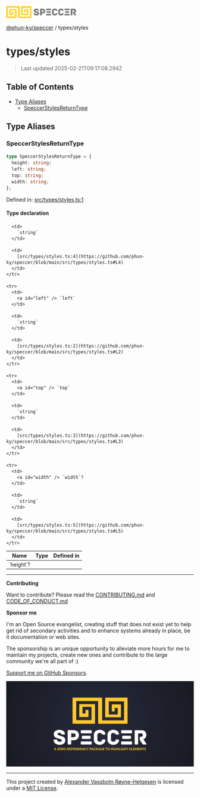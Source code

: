 <div>
  <img alt="SPECCER logo" src="https://raw.githubusercontent.com/phun-ky/speccer/main/public/logo-speccer-horizontal-colored-package.svg?raw=true" style="max-height:32px;" />
</div>

[@phun-ky/speccer](../README.md) / types/styles

# types/styles

> Last updated 2025-02-21T09:17:08.294Z

## Table of Contents

- [Type Aliases](#type-aliases)
  - [SpeccerStylesReturnType](#speccerstylesreturntype)

## Type Aliases

### SpeccerStylesReturnType

```ts
type SpeccerStylesReturnType = {
  height: string;
  left: string;
  top: string;
  width: string;
};
```

Defined in: [src/types/styles.ts:1](https://github.com/phun-ky/speccer/blob/main/src/types/styles.ts#L1)

#### Type declaration

<table>
  <thead>
    <tr>
      <th>Name</th>
      <th>Type</th>
      <th>Defined in</th>
    </tr>
  </thead>

  <tbody>
    <tr>
      <td>
        <a id="height" /> `height`?
      </td>

      <td>
        `string`
      </td>

      <td>
        [src/types/styles.ts:4](https://github.com/phun-ky/speccer/blob/main/src/types/styles.ts#L4)
      </td>
    </tr>

    <tr>
      <td>
        <a id="left" /> `left`
      </td>

      <td>
        `string`
      </td>

      <td>
        [src/types/styles.ts:2](https://github.com/phun-ky/speccer/blob/main/src/types/styles.ts#L2)
      </td>
    </tr>

    <tr>
      <td>
        <a id="top" /> `top`
      </td>

      <td>
        `string`
      </td>

      <td>
        [src/types/styles.ts:3](https://github.com/phun-ky/speccer/blob/main/src/types/styles.ts#L3)
      </td>
    </tr>

    <tr>
      <td>
        <a id="width" /> `width`?
      </td>

      <td>
        `string`
      </td>

      <td>
        [src/types/styles.ts:5](https://github.com/phun-ky/speccer/blob/main/src/types/styles.ts#L5)
      </td>
    </tr>

  </tbody>
</table>

---

**Contributing**

Want to contribute? Please read the [CONTRIBUTING.md](https://github.com/phun-ky/speccer/blob/main/CONTRIBUTING.md) and [CODE_OF_CONDUCT.md](https://github.com/phun-ky/speccer/blob/main/CODE_OF_CONDUCT.md)

**Sponsor me**

I'm an Open Source evangelist, creating stuff that does not exist yet to help get rid of secondary activities and to enhance systems already in place, be it documentation or web sites.

The sponsorship is an unique opportunity to alleviate more hours for me to maintain my projects, create new ones and contribute to the large community we're all part of :)

[Support me on GitHub Sponsors](https://github.com/sponsors/phun-ky).

![Speccer banner, with logo and slogan: A zero dependency package to annotate or highlight elements](https://github.com/phun-ky/speccer/blob/main/public/speccer-banner.png?raw=true)

---

This project created by [Alexander Vassbotn Røyne-Helgesen](http://phun-ky.net) is licensed under a [MIT License](https://choosealicense.com/licenses/mit/).
